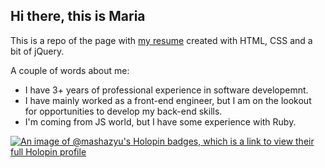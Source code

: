 ## Hi there, this is Maria

This is a repo of the page with [my resume](https://mashazyu.github.io/) created with HTML, CSS and a bit of jQuery.

A couple of words about me:
* I have 3+ years of professional experience in software developemnt.
* I have mainly worked as a front-end engineer, but I am on the lookout for opportunities to develop my back-end skills.
* I'm coming from JS world, but I have some experience with Ruby.

[![An image of @mashazyu's Holopin badges, which is a link to view their full Holopin profile](https://holopin.me/mashazyu)](https://holopin.io/@mashazyu)
